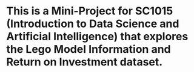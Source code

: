 # This is a Mini-Project for SC1015 (Introduction to Data Science and Artificial Intelligence) that explores the Lego Model Information and Return on Investment dataset.
